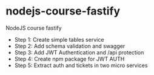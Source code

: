 # nodejs-course-fastify

NodeJS course fastify

- Step 1: Create simple tables service
- Step 2: Add schema validation and swagger
- Step 3: Add JWT Authentication and /api protection
- Step 4: Create npm package for JWT AUTH
- Step 5: Extract auth and tickets in two micro services